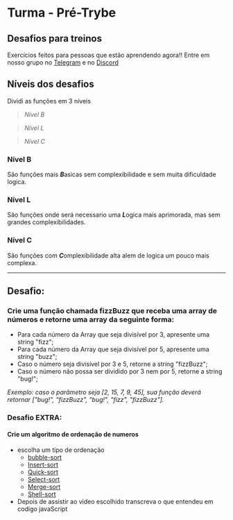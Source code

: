 # Turma - Pré-Trybe 
## Desafios para treinos

Exercícios feitos para pessoas que estão aprendendo agora!!
Entre em nosso grupo no [Telegram](https://t.me/+tMTrMn76W2FiMDdh) e no [Discord](https://discord.gg/eVWztcRE?event=939644290609602590)

## Níveis dos desafios
Dividi as funções em 3 níveis

> *Nível B* 

> *Nível L*

> *Nível C*

### Nível B
   São funções mais ***B***asicas sem complexibilidade e sem muita dificuldade logica.

### Nível L
   São funções onde será necessario uma ***L***ogica mais aprimorada, mas sem grandes complexibilidades.

### Nível C
   São funções com ***C***omplexibilidade alta alem de logica um pouco mais complexa.



_____________________________



## Desafio:
### Crie uma função chamada fizzBuzz que receba uma array de números e retorne uma array da seguinte forma:
 - Para cada número da Array que seja divisível por 3, apresente uma string "fizz";
 - Para cada número da Array que seja divisível por 5, apresente uma string "buzz";
 - Caso o número seja divisível por 3 e 5, retorne a string "fizzBuzz";
 - Caso o número não possa ser dividido por 3 nem por 5, retorne a string "bug!";

 *Exemplo: caso o parâmetro seja [2, 15, 7, 9, 45], sua função deverá retornar ["bug!", "fizzBuzz", "bug!", "fizz", "fizzBuzz"].*

### Desafio EXTRA:
#### Crie um algoritmo de ordenação de numeros
 - escolha um tipo de ordenação
   - [bubble-sort](https://www.youtube.com/watch?v=lyZQPjUT5B4)
   - [Insert-sort](https://youtu.be/ROalU379l3U)
   - [Quick-sort](https://youtu.be/ywWBy6J5gz8)
   - [Select-sort](https://youtu.be/Ns4TPTC8whw)
   - [Merge-sort](https://youtu.be/XaqR3G_NVoo)
   - [Shell-sort](https://youtu.be/CmPA7zE8mx0)
 - Depois de assistir ao video escolhido transcreva o que entendeu em codigo javaScript
